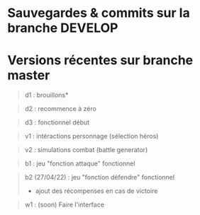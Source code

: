 # Sauvegardes & commits sur la branche DEVELOP


# Versions récentes sur branche master
> d1 : brouillons*

> d2 : recommence à zéro

> d3 : fonctionnel début

> v1 : intéractions personnage (sélection héros)

> v2 : simulations combat (battle generator)

> b1 : jeu "fonction attaque" fonctionnel

> b2 (27/04/22) : jeu "fonction défendre" fonctionnel
> + ajout des récompenses en cas de victoire 

> w1 : (soon) Faire l'interface

